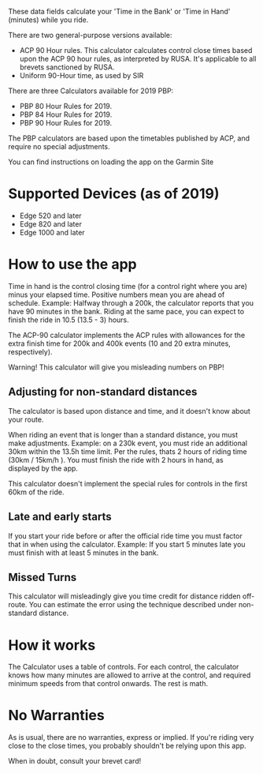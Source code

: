 These data fields calculate your 'Time in the Bank' or 'Time in Hand' (minutes) while you ride.

There are two general-purpose versions available:

- ACP 90 Hour rules.   This calculator calculates control close times based upon the ACP 90 hour rules, as interpreted by RUSA.   It's applicable to all brevets sanctioned by RUSA.  
- Uniform 90-Hour time, as used by SIR

There are three Calculators available for 2019 PBP:

- PBP 80 Hour Rules for 2019.     
- PBP 84 Hour Rules for 2019.     
- PBP 90 Hour Rules for 2019.     

The PBP calculators are based upon the timetables published by ACP, and require no special adjustments.

You can find instructions on loading the app on the Garmin Site

# Supported Devices (as of 2019)
- Edge 520 and later
- Edge 820 and later
- Edge 1000 and later

# How to use the app

Time in hand is the control closing time (for a control right where you are) minus your elapsed time.  Positive numbers mean you are ahead of schedule.   Example:  Halfway through a 200k, the calculator reports that you have 90 minutes in the bank.   Riding at the same pace, you can expect to finish the ride in 10.5 (13.5 - 3) hours.

The ACP-90 calculator implements the ACP rules with allowances for the extra finish time for 200k and 400k events (10 and 20 extra minutes, respectively).  

Warning!  This calculator will give you misleading numbers on PBP!

## Adjusting for non-standard distances

The calculator is based upon distance and time, and it doesn't know about your route.  

When riding an event that is longer than a standard distance, you must make adjustments.  Example: on a 230k event, you must ride an additional 30km within the 13.5h time limit.   Per the rules, thats 2 hours of riding time (30km / 15km/h ).  You must finish the ride with 2 hours in hand, as displayed by the app.

This calculator doesn't implement the special rules for controls in the first 60km of the ride.

## Late and early starts

If you start your ride before or after the official ride time you must factor that in when using the calculator.  Example: If you start 5 minutes late you must finish with at least 5 minutes in the bank.

## Missed Turns

This calculator will misleadingly give you time credit for distance ridden off-route.   You can estimate the error using the technique described under non-standard distance. 

# How it works
The Calculator uses a table of controls.   For each control, the calculator knows how many minutes are allowed to arrive at the control, and required minimum speeds from that control onwards.   The rest is math.


# No Warranties

As is usual, there are no warranties, express or implied.  If you're riding very close to the close times, you probably shouldn't be relying upon this app.

When in doubt, consult your brevet card!

